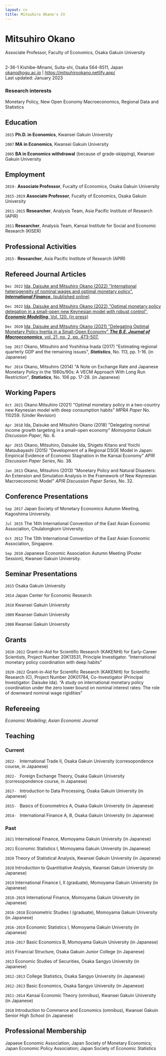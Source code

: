 ```yaml
---
layout: cv
title: Mitsuhiro Okano's CV
---
```

# Mitsuhiro Okano

Associate Professor, Faculty of Economics, Osaka Gakuin University

<div id="webaddress">
<br />
2-36-1 Kishibe-Minami, Suita-shi, Osaka 564-8511, Japan
<br />
<a href="okano@ogu.ac.jp">okano@ogu.ac.jp</a>
| <a href="https://mitsuhirookano.netlify.app/">https://mitsuhirookano.netlify.app/</a>
<br />
Last updated: January 2023
<br />
</div>


### Research interests

Monetary Policy, New Open Economy Macroeconomics, Regional Data and Statistics


## Education

`2015`
__Ph.D. in Economics__, Kwansei Gakuin University 

`2007`
__MA in Economics__, Kwansei Gakuin University 

`2005`
__BA in Economics withdrawal__ (because of grade-skipping), Kwansei Gakuin University 


## Employment

`2019-`
__Associate Professor__, Fucalty of Economics, Osaka Gakuin University

`2015-2019`
__Associate Professor__, Fucalty of Economics, Osaka Gakuin University

`2011-2015`
__Researcher__, Analysis Team, Asia Pacific Institute of Research (APIR)

`2011`
__Researcher__, Analysis Team, Kansai Institute for Social and Economic Research (KISER)


## Professional Activities

`2015-`
__Researcher__, Asia Pacific Institute of Research (APIR)


##  Refereed Journal Articles

`Dec 2022`
[Ida, Daisuke and Mitsuhiro Okano (2022) "International heterogeneity of nominal wages and optimal monetary policy", ___International Finance___. (published online)](https://doi.org/10.1111/infi.12429)

`Dec 2022`
[Ida, Daisuke and Mitsuhiro Okano (2022) "Optimal monetary policy delegation in a small-open new Keynesian model with robust control", ___Economic Modelling___, Vol. 120. (in press)](https://doi.org/https://doi.org/10.1016/j.econmod.2022.106154)

`Dec 2020`
[Ida, Daisuke and Mitsuhiro Okano (2021) "Delegating Optimal Monetary Policy Inertia in a Small-Open Economy" ___The B.E. Journal of Macroeconomics___, vol. 21, no. 2, pp. 473-507. ](https://doi.org/doi:10.1515/bejm-2020-0181)

`Sep 2017`
Okano, Mitsuhiro and Yoshihisa Inada (2017) "Estimating regional quarterly GDP and the remaining issues", ___Statistics___, No. 113, pp. 1-16. (in Japanese)

`Mar 2014`
Okano, Mitsuhiro (2014) "A Note on Exchange Rate and Japanese Monetary Policy in the 1980s/90s: A VECM Approach With Long Run Restriction", ___Statistics___, No. 106 pp. 17-28. (in Japanese)


## Working Papers

`Oct 2021`
Okano Mitsuhiro (2021) "Optimal monetary policy in a two-country new Keynesian model with deep consumption habits" _MPRA Paper_ No. 110259. (Under Revision)

`Apr 2018`
Ida, Daisuke and Mitsuhiro Okano (2018) "Delegating nominal income growth targeting in a small-open economy" _Momoyama Gakuin Discussion Paper_, No. 6.

`Apr 2015`
Okano, Mitsuhiro, Daisuke Ida, Shigeto Kitano and Yoichi Matsubayashi (2015) "Development of a Regional DSGE Model in Japan: Empirical Evidence of Economic Stagnation in the Kansai Economy" _APIR Discussion Paper Series_, No. 38.

`Jan 2013`
Okano, Mitsuhiro (2013) "Monetary Policy and Natural Disasters: An Extension and Simulation Analysis in the Framework of New Keynesian Macroeconomic Model" _APIR Discussion Paper Series_, No. 32.


## Conference Presentations

`Sep 2017`
Japan Society of Monetary Economics Autumn Meeting, Kagoshima University.

`Jul 2015`
The 14th International Convention of the East Asian Economic Association, Chulalongkorn University.

`Oct 2012`
The 13th International Convention of the East Asian Economic Association, Singapore.

`Sep 2010`
Japanese Economic Association Autumn Meeting (Poster Session), Kwansei Gakuin University.


## Seminar Presentations

`2015`
Osaka Gakuin University

`2014`
Japan Center for Economic Research

`2010`
Kwansei Gakuin University

`2009`
Kwansei Gakuin University

`2008`
Kwansei Gakuin University


## Grants

`2020-2022`
Grant-in-Aid for Scientific Research (KAKENHI) for Early-Career Scientists, Project Number 20K13531, Principle Investigator. “International monetary policy coordination with deep habits”

`2020-2022`
Grant-in-Aid for Scientific Research (KAKENHI) for Scientific Research (C), Project Number 20K01784, Co-Investigator (Principal Investigator: Daisuke Ida). “A study on international monetary policy coordination under the zero lower bound on nominal interest rates: The role of downward nominal wage rigidities”


## Refereeing

_Economic Modeling_; 
_Asian Economic Journal_


## Teaching

### Current

`2022- `
International Trade II, Osaka Gakuin University (corresopondence course, in Japanese)

`2022- `
Foreign Exchange Theory, Osaka Gakuin University (corresopondence course, in Japanese)

`2017- `
Introduction to Data Processing, Osaka Gakuin University (in Japanese) 

`2015- ` 
Basics of Econometrics A, Osaka Gakuin University (in Japanese)

`2014- ` 
International Finance A, B, Osaka Gakuin University (in Japanese)

### Past

`2021` 
International Finance, Momoyama Gakuin University (in Japanese)

`2021`
Economic Statistics I, Momoyama Gakuin University (in Japanese)

`2020`
Theory of Statistical Analysis, Kwansei Gakuin University (in Japanese)

`2020` 
Introduction to Quantitiative Analysis, Kwansei Gakuin University (in Japanese)

`2019`
International Finance I, II (graduate), Momoyama Gakuin University (in Japanese)

`2018-2019` 
International Finance, Momoyama Gakuin University (in Japanese)

`2016-2018`
Econometric Studies I (graduate), Momoyama Gakuin University (in Japanese)

`2016-2019`
Economic Statistics I, Momoyama Gakuin University (in Japanese)

`2016-2017`
Basic Economics B, Momoyama Gakuin University (in Japanese)

`2015`
Financial Structure, Osaka Gakuin Junior College (in Japanese)

`2013`
Economic Studies of Securities, Osaka Sangyo University (in Japanese)

`2012-2013`
College Statistics, Osaka Sangyo University (in Japanese)

`2012-2013`
Basic Economics, Osaka Sangyo University (in Japanese)

`2011-2014`
Kansai Economic Theory (omnibus), Kwansei Gakuin University (in Japanese)

`2010`
Introduction to Commerce and Economics (omnibus), Kwansei Gakuin Senior High School (in Japanese)


## Professional Membership

Japaese Economic Association; 
Japan Society of Monetary Economics;
Japan Economic Policy Association;
Japan Society of Economic Statistics


<!-- ### Footer

Last updated: January 2023 -->


